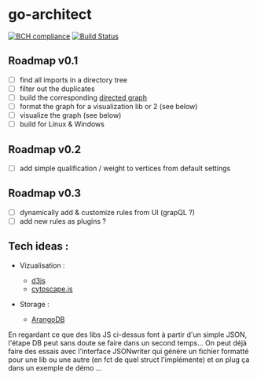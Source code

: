 # go-architect
[![BCH compliance](https://bettercodehub.com/edge/badge/Err0r500/go-architect?branch=master)](https://bettercodehub.com/)
[![Build Status](http://35.202.103.169:8000/api/badges/Err0r500/go-architect/status.svg)](http://35.202.103.169:8000/Err0r500/go-architect)


## Roadmap v0.1
- [ ] find all imports in a directory tree
- [ ] filter out the duplicates
- [ ] build the corresponding [directed graph](https://en.wikipedia.org/wiki/Directed_graph) 
- [ ] format the graph for a visualization lib or 2 (see below)
- [ ] visualize the graph (see below)
- [ ] build for Linux & Windows

## Roadmap v0.2
- [ ] add simple qualification / weight to vertices from default settings

## Roadmap v0.3
- [ ] dynamically add & customize rules from UI (grapQL ?) 
- [ ] add new rules as plugins ?

## Tech ideas :
- Vizualisation : 
    - [d3js](https://github.com/d3/d3/wiki/Gallery)
    - [cytoscape.js](https://github.com/cytoscape/cytoscape.js)

- Storage : 
    - [ArangoDB](https://www.arangodb.com/)

En regardant ce que des libs JS ci-dessus font à partir d'un simple JSON, l'étape DB peut sans doute se faire dans un second temps... On peut déjà faire des essais avec l'interface JSONwriter qui génère un fichier formatté pour une lib ou une autre (en fct de quel struct l'implémente) et on plug ça dans un exemple de démo ...

